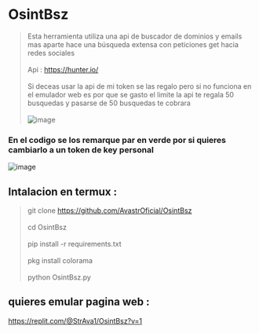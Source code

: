 # OsintBsz
> Esta herramienta utiliza una api de buscador de dominios y emails mas aparte hace una búsqueda extensa con peticiones get hacia redes sociales 
<br></br>
> Api : https://hunter.io/
<br></br>
> Si deceas usar la api de mi token se las regalo pero si no funciona en el emulador web es por que se gasto el limite la api te regala 50 busquedas y pasarse de 50 busquedas te cobrara
<br></br>
![image](https://github.com/AvastrOficial/OsintBsz/assets/91764815/6e01cb12-1009-4b67-a207-f2c72c5ac159)
### En el codigo se los remarque par en verde por si quieres cambiarlo a un token de key personal
![image](https://github.com/AvastrOficial/OsintBsz/assets/91764815/c4e30d97-2635-42e0-b5cb-d8fec772e838)
## Intalacion en termux :
> git clone https://github.com/AvastrOficial/OsintBsz
<br></br>
> cd OsintBsz
<br></br>
> pip install -r requirements.txt
<br></br>
> pkg install colorama
<br></br>
> python OsintBsz.py
## quieres emular pagina web :
https://replit.com/@StrAva1/OsintBsz?v=1
